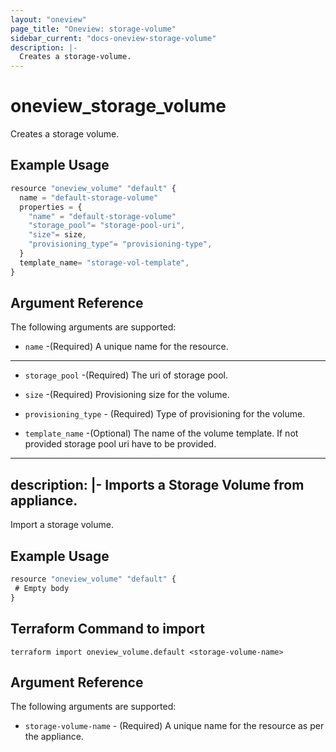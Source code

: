 ```yaml
---
layout: "oneview"
page_title: "Oneview: storage-volume"
sidebar_current: "docs-oneview-storage-volume"
description: |-
  Creates a storage-volume.
---
```


# oneview\_storage\_volume

Creates a storage volume.

## Example Usage

```js
resource "oneview_volume" "default" {
  name = "default-storage-volume"
  properties = {
    "name" = "default-storage-volume"
    "storage_pool"= "storage-pool-uri",
    "size"= size,
    "provisioning_type"= "provisioning-type",
  }
  template_name= "storage-vol-template",  
}
```

## Argument Reference

The following arguments are supported: 

* `name` -(Required) A unique name for the resource.

---

* `storage_pool` -(Required) The uri of storage pool.

* `size` -(Required) Provisioning size for the volume.

* `provisioning_type` - (Required) Type of provisioning for the volume.

* `template_name` -(Optional) The name of the volume template. If not provided storage pool uri have to be provided.

---
description: |-
 Imports a Storage Volume from appliance.
---

Import a storage volume.

## Example Usage

```js
resource "oneview_volume" "default" {
 # Empty body
}
```
## Terraform Command to import

	terraform import oneview_volume.default <storage-volume-name>
	
## Argument Reference

The following arguments are supported: 

* `storage-volume-name` - (Required) A unique name for the resource as per the appliance.
